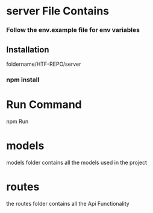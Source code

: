 # server File Contains

### Follow the env.example file for env variables

## Installation
foldername/HTF-REPO/server
### npm install

# Run Command
npm Run

# models
models folder contains all the models used in the project

# routes
the routes folder contains all the Api Functionality